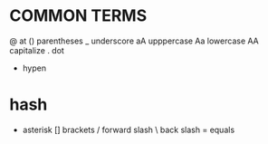 # COMMON TERMS

@ at
() parentheses
_  underscore 
aA  upppercase
Aa  lowercase
AA  capitalize
.  dot
-  hypen
#  hash
*  asterisk
[]  brackets
/  forward slash
\  back slash
=  equals
